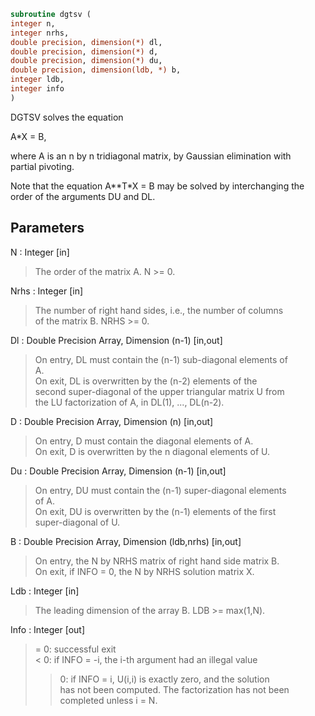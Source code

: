 ```fortran  
subroutine dgtsv (  
integer n,  
integer nrhs,  
double precision, dimension(*) dl,  
double precision, dimension(*) d,  
double precision, dimension(*) du,  
double precision, dimension(ldb, *) b,  
integer ldb,  
integer info  
)  
```  
  
DGTSV  solves the equation  
  
A*X = B,  
  
where A is an n by n tridiagonal matrix, by Gaussian elimination with  
partial pivoting.  
  
Note that the equation  A**T*X = B  may be solved by interchanging the  
order of the arguments DU and DL.  
  
## Parameters  
N : Integer [in]  
> The order of the matrix A.  N >= 0.  
  
Nrhs : Integer [in]  
> The number of right hand sides, i.e., the number of columns  
> of the matrix B.  NRHS >= 0.  
  
Dl : Double Precision Array, Dimension (n-1) [in,out]  
> On entry, DL must contain the (n-1) sub-diagonal elements of  
> A.  
> On exit, DL is overwritten by the (n-2) elements of the  
> second super-diagonal of the upper triangular matrix U from  
> the LU factorization of A, in DL(1), ..., DL(n-2).  
  
D : Double Precision Array, Dimension (n) [in,out]  
> On entry, D must contain the diagonal elements of A.  
> On exit, D is overwritten by the n diagonal elements of U.  
  
Du : Double Precision Array, Dimension (n-1) [in,out]  
> On entry, DU must contain the (n-1) super-diagonal elements  
> of A.  
> On exit, DU is overwritten by the (n-1) elements of the first  
> super-diagonal of U.  
  
B : Double Precision Array, Dimension (ldb,nrhs) [in,out]  
> On entry, the N by NRHS matrix of right hand side matrix B.  
> On exit, if INFO = 0, the N by NRHS solution matrix X.  
  
Ldb : Integer [in]  
> The leading dimension of the array B.  LDB >= max(1,N).  
  
Info : Integer [out]  
> = 0: successful exit  
> < 0: if INFO = -i, the i-th argument had an illegal value  
> > 0: if INFO = i, U(i,i) is exactly zero, and the solution  
> has not been computed.  The factorization has not been  
> completed unless i = N.  
  
